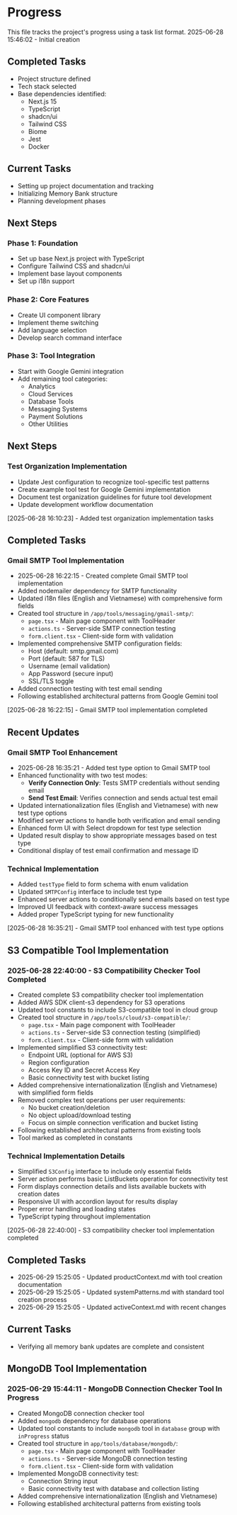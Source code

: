 # Progress

This file tracks the project's progress using a task list format.
2025-06-28 15:46:02 - Initial creation

## Completed Tasks

* Project structure defined
* Tech stack selected
* Base dependencies identified:
  - Next.js 15
  - TypeScript
  - shadcn/ui
  - Tailwind CSS
  - Biome
  - Jest
  - Docker

## Current Tasks

* Setting up project documentation and tracking
* Initializing Memory Bank structure
* Planning development phases

## Next Steps

### Phase 1: Foundation
* Set up base Next.js project with TypeScript
* Configure Tailwind CSS and shadcn/ui
* Implement base layout components
* Set up i18n support

### Phase 2: Core Features
* Create UI component library
* Implement theme switching
* Add language selection
* Develop search command interface

### Phase 3: Tool Integration
* Start with Google Gemini integration
* Add remaining tool categories:
  - Analytics
  - Cloud Services
  - Database Tools
  - Messaging Systems
  - Payment Solutions
  - Other Utilities

## Next Steps

### Test Organization Implementation
* Update Jest configuration to recognize tool-specific test patterns
* Create example tool test for Google Gemini implementation
* Document test organization guidelines for future tool development
* Update development workflow documentation

[2025-06-28 16:10:23] - Added test organization implementation tasks

## Completed Tasks

### Gmail SMTP Tool Implementation
* 2025-06-28 16:22:15 - Created complete Gmail SMTP tool implementation
* Added nodemailer dependency for SMTP functionality
* Updated i18n files (English and Vietnamese) with comprehensive form fields
* Created tool structure in `/app/tools/messaging/gmail-smtp/`:
  - `page.tsx` - Main page component with ToolHeader
  - `actions.ts` - Server-side SMTP connection testing
  - `form.client.tsx` - Client-side form with validation
* Implemented comprehensive SMTP configuration fields:
  - Host (default: smtp.gmail.com)
  - Port (default: 587 for TLS)
  - Username (email validation)
  - App Password (secure input)
  - SSL/TLS toggle
* Added connection testing with test email sending
* Following established architectural patterns from Google Gemini tool

[2025-06-28 16:22:15] - Gmail SMTP tool implementation completed

## Recent Updates

### Gmail SMTP Tool Enhancement
* 2025-06-28 16:35:21 - Added test type option to Gmail SMTP tool
* Enhanced functionality with two test modes:
  - **Verify Connection Only**: Tests SMTP credentials without sending email
  - **Send Test Email**: Verifies connection and sends actual test email
* Updated internationalization files (English and Vietnamese) with new test type options
* Modified server actions to handle both verification and email sending
* Enhanced form UI with Select dropdown for test type selection
* Updated result display to show appropriate messages based on test type
* Conditional display of test email confirmation and message ID

### Technical Implementation
* Added `testType` field to form schema with enum validation
* Updated `SMTPConfig` interface to include test type
* Enhanced server actions to conditionally send emails based on test type
* Improved UI feedback with context-aware success messages
* Added proper TypeScript typing for new functionality

[2025-06-28 16:35:21] - Gmail SMTP tool enhanced with test type options

## S3 Compatible Tool Implementation

### 2025-06-28 22:40:00 - S3 Compatibility Checker Tool Completed
* Created complete S3 compatibility checker tool implementation
* Added AWS SDK client-s3 dependency for S3 operations
* Updated tool constants to include S3-compatible tool in cloud group
* Created tool structure in `/app/tools/cloud/s3-compatible/`:
  - `page.tsx` - Main page component with ToolHeader
  - `actions.ts` - Server-side S3 connection testing (simplified)
  - `form.client.tsx` - Client-side form with validation
* Implemented simplified S3 connectivity test:
  - Endpoint URL (optional for AWS S3)
  - Region configuration
  - Access Key ID and Secret Access Key
  - Basic connectivity test with bucket listing
* Added comprehensive internationalization (English and Vietnamese) with simplified form fields
* Removed complex test operations per user requirements:
  - No bucket creation/deletion
  - No object upload/download testing
  - Focus on simple connection verification and bucket listing
* Following established architectural patterns from existing tools
* Tool marked as completed in constants

### Technical Implementation Details
* Simplified `S3Config` interface to include only essential fields
* Server action performs basic ListBuckets operation for connectivity test
* Form displays connection details and lists available buckets with creation dates
* Responsive UI with accordion layout for results display
* Proper error handling and loading states
* TypeScript typing throughout implementation

[2025-06-28 22:40:00] - S3 compatibility checker tool implementation completed
## Completed Tasks
* 2025-06-29 15:25:05 - Updated productContext.md with tool creation documentation
* 2025-06-29 15:25:05 - Updated systemPatterns.md with standard tool creation process
* 2025-06-29 15:25:05 - Updated activeContext.md with recent changes

## Current Tasks
* Verifying all memory bank updates are complete and consistent

## MongoDB Tool Implementation

### 2025-06-29 15:44:11 - MongoDB Connection Checker Tool In Progress
* Created MongoDB connection checker tool
* Added `mongodb` dependency for database operations
* Updated tool constants to include `mongodb` tool in `database` group with `inProgress` status
* Created tool structure in `app/tools/database/mongodb/`:
  - `page.tsx` - Main page component with ToolHeader
  - `actions.ts` - Server-side MongoDB connection testing
  - `form.client.tsx` - Client-side form with validation
* Implemented MongoDB connectivity test:
  - Connection String input
  - Basic connectivity test with database and collection listing
* Added comprehensive internationalization (English and Vietnamese)
* Following established architectural patterns from existing tools